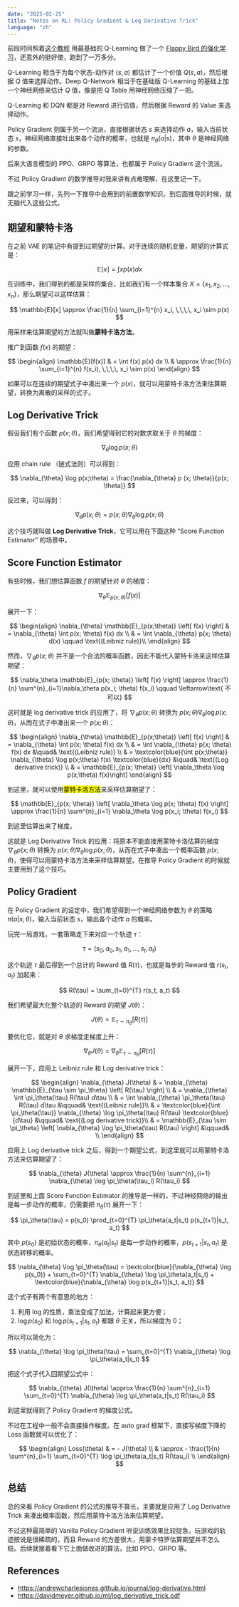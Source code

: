 ```yaml
---
date: "2025-02-25"
title: "Notes on RL: Policy Gradient & Log Derivative Trick"
language: "zh"
---
```


前段时间照着[这个教程](https://sarvagyavaish.github.io/FlappyBirdRL/) 用最基础的 Q-Learning 做了一个 [Flappy Bird 的强化学习](https://github.com/flaneur2020/FlappyBird-RL)，还意外的挺好使，跑到了一万多分。

Q-Learning 相当于为每个状态-动作对 $(s, a)$ 都估计了一个价值 $Q(s, a)$，然后根据 $Q$ 值来选择动作。Deep Q-Network 相当于在基础版 Q-Learning 的基础上加一个神经网络来估计 $Q$ 值，像是把 Q Table 用神经网络压缩了一把。

Q-Learning 和 DQN 都是对 Reward 进行估值，然后根据 Reward 的 Value 来选择动作。

Policy Gradient 则属于另一个流派，直接根据状态 $s$ 来选择动作 $a$，输入当前状态 $s$，神经网络直接吐出来各个动作的概率，也就是 $\pi_\theta(a|s)$，其中 $\theta$ 是神经网络的参数。

后来大语言模型的 PPO、GRPO 等算法，也都属于 Policy Gradient 这个流派。

不过 Policy Gradient 的数学推导对我来讲有点难理解，在这里记一下。

跟之前学习一样，先列一下推导中会用到的前置数学知识。到后面推导的时候，就无脑代入这些公式。

## 期望和蒙特卡洛

在之前 VAE 的笔记中有提到过期望的计算。对于连续的随机变量，期望的计算式是：

$$
\mathbb{E}[x] = \int x p(x) dx
$$

在训练中，我们得到的都是采样的集合，比如我们有一个样本集合 $X = \{x_1, x_2, \ldots, x_n\}$，那么期望可以这样估算：

$$
\mathbb{E}[x] \approx \frac{1}{n} \sum_{i=1}^{n} x_i, \,\,\,\, x_i \sim p(x)
$$

用采样来估算期望的方法就叫做**蒙特卡洛方法**。

推广到函数 $f(x)$ 的期望：

$$
\begin{align}
\mathbb{E}[f(x)] & = \int f(x) p(x) dx \\
& \approx \frac{1}{n} \sum_{i=1}^{n} f(x_i), \,\,\,\, x_i \sim p(x)
\end{align}
$$

如果可以在连续的期望式子中凑出来一个 $p(x)$，就可以用蒙特卡洛方法来估算期望，转换为离散的采样的式子。

## Log Derivative Trick

假设我们有个函数 $p(x;\theta)$，我们希望得到它的对数求取关于 $\theta$ 的梯度：

$$
\nabla_{\theta} \log p(x;\theta)
$$

应用 chain rule （链式法则）可以得到：

$$
\nabla_{\theta} \log p(x;\theta) =
\frac{\nabla_{\theta} p (x; \theta)}{p(x; \theta)}
$$

反过来，可以得到：

$$
\nabla_{\theta}p(x;\theta) = 
p(x;\theta) \nabla_{\theta} \log p(x;\theta)
$$

这个技巧就叫做 **Log Derivative Trick**，它可以用在下面这种 “Score Function Estimator” 的场景中。

## Score Function Estimator

有些时候，我们想估算函数 $f$ 的期望针对 $\theta$ 的梯度：

$$\nabla_{\theta} \mathbb{E}_{p(x;\theta)} \left[ f(x) \right]$$

展开一下：

$$
\begin{align}
\nabla_{\theta} \mathbb{E}_{p(x;\theta)} \left[ f(x) \right]
& = \nabla_{\theta} \int p(x; \theta) f(x) dx \\
& = \int \nabla_{\theta} p(x; \theta) d(x) \qquad \text{(Leibniz rule)}\\
\end{align}
$$

然而，$\nabla_\theta p(x;\theta)$ 并不是一个合法的概率函数，因此不能代入蒙特卡洛来这样估算期望：

$$
\nabla_\theta \mathbb{E}_{p(x; \theta)} \left[ f(x) \right] \approx
\frac{1}{n} \sum^{n}_{i=1}\nabla_\theta p(x_i; \theta) f(x_i) \qquad \leftarrow\text{ 不可以}
$$

这时就是 log derivative trick 的应用了，将 $\nabla_\theta p(x;\theta)$ 转换为 $p(x;\theta)\nabla_\theta \log p(x;\theta)$，从而在式子中凑出来一个 $p(x;\theta)$：

$$
\begin{align}
\nabla_{\theta} \mathbb{E}_{p(x;\theta)} \left[ f(x) \right]
& = \nabla_{\theta} \int p(x; \theta) f(x) dx \\
& = \int \nabla_{\theta} p(x; \theta) f(x) dx &\quad& \text{(Leibniz rule)} \\
& = \textcolor{blue}{\int p(x;\theta)} \nabla_{\theta} \log p(x;\theta) f(x) \textcolor{blue}{dx} &\quad& \text{(Log derivative trick)} \\
& = \mathbb{E}_{p(x; \theta)} \left[ \nabla_\theta \log p(x;\theta) f(x)\right]
\end{align}
$$

到这里，就可以使用<mark>蒙特卡洛方法</mark>来采样估算期望了：

$$
\mathbb{E}_{p(x; \theta)} \left[ \nabla_\theta \log p(x; \theta) f(x) \right]
\approx \frac{1}{n} \sum^{n}_{i=1} \nabla_\theta \log p(x_i; \theta) f(x_i)
$$

到这里估算出来了梯度。

这就是 Log Derivative Trick 的应用：将原本不能直接用蒙特卡洛估算的梯度 $\nabla_\theta p(x;\theta)$ 转换为 $p(x;\theta)\nabla_\theta \log p(x;\theta)$，从而在式子中凑出一个概率函数 $p(x;\theta)$，使得可以用蒙特卡洛方法来采样估算期望。在推导 Policy Gradient 的时候就主要用到了这个技巧。

## Policy Gradient

在 Policy Gradient 的设定中，我们希望得到一个神经网络参数为 $\theta$ 的策略 $\pi(a|s;\theta)$，输入当前状态 $s$，输出各个动作 $a$ 的概率。

玩完一局游戏，一套策略走下来对应一个轨迹 $\tau$：

$$
\tau = (s_0, a_0, s_1, a_1, \ldots, s_t, a_t)
$$

这个轨迹 $\tau$ 最后得到一个总计的 Reward 值 $R(\tau)$，也就是每步的 Reward 值 $r(s_t, a_t)$ 加起来：

$$
R(\tau) = \sum_{t=0}^{T} r(s_t, a_t)
$$

我们希望最大化整个轨迹的 Reward 的期望 $J(\theta)$：

$$
J(\theta) = \mathbb{E}_{\tau \sim \pi_\theta} \left[ R(\tau) \right]
$$

要优化它，就是对 $\theta$ 求梯度走梯度上升：

$$
\nabla_{\theta} J(\theta) = \nabla_{\theta} \mathbb{E}_{\tau \sim \pi_\theta} \left[ R(\tau) \right]
$$

展开一下，应用上 Leibniz rule 和 Log derivative trick：

$$
\begin{align}
\nabla_{\theta} J(\theta) 
& = \nabla_{\theta} \mathbb{E}_{\tau \sim \pi_\theta} \left[ R(\tau) \right] \\
& = \nabla_{\theta} \int \pi_\theta(\tau) R(\tau) d\tau \\
& = \int \nabla_{\theta} \pi_\theta(\tau) R(\tau) d\tau &\qquad& \text{(Leibniz rule)}\\
& = \textcolor{blue}{\int \pi_\theta(\tau)} \nabla_{\theta} \log \pi_\theta(\tau) R(\tau) \textcolor{blue}{d\tau} &\qquad& \text{(Log derivative trick)}\\
& = \mathbb{E}_{\tau \sim \pi_\theta} \left[ \nabla_{\theta} \log \pi_\theta(\tau) R(\tau) \right] &\qquad& \\
\end{align}
$$

应用上 Log derivative trick 之后，得到一个期望公式，到这里就可以用蒙特卡洛方法来估算期望了：

$$
\nabla_{\theta} J(\theta) \approx \frac{1}{n} \sum^{n}_{i=1} \nabla_{\theta} \log \pi_\theta(\tau_i) R(\tau_i)
$$

到这里和上面 Score Function Estimator 的推导是一样的，不过神经网络的输出是每一步动作的概率，仍需要把 $\pi_\theta(\tau)$ 展开一下：

$$
\pi_\theta(\tau) = p(s_0) \prod_{t=0}^{T} \pi_\theta(a_t|s_t) p(s_{t+1}|s_t, a_t)
$$

其中 $p(s_0)$ 是初始状态的概率，$\pi_\theta(a_t|s_t)$ 是每一步动作的概率，$p(s_{t+1}|s_t, a_t)$ 是状态转移的概率。

$$
\nabla_{\theta} \log \pi_\theta(\tau) = \textcolor{blue}{\nabla_{\theta} \log p(s_0)} + \sum_{t=0}^{T} \nabla_{\theta} \log \pi_\theta(a_t|s_t) + \textcolor{blue}{\nabla_{\theta} \log p(s_{t+1}|s_t, a_t)}
$$

这个式子有两个有意思的地方：

1. 利用 log 的性质，乘法变成了加法，计算起来更方便；
2. $\log p(s_0)$ 和 $\log p(s_{t+1}|s_t, a_t)$ 都跟 $\theta$ 无关，所以梯度为 0；

所以可以简化为：

$$
\nabla_{\theta} \log \pi_\theta(\tau) = \sum_{t=0}^{T} \nabla_{\theta} \log \pi_\theta(a_t|s_t)
$$

把这个式子代入回期望公式中：

$$
\nabla_{\theta} J(\theta) \approx \frac{1}{n} \sum^{n}_{i=1} \sum_{t=0}^{T} \nabla_{\theta} \log \pi_\theta(a_t|s_t) R(\tau_i)
$$

到这里就得到了 Policy Gradient 的梯度公式。

不过在工程中一般不会直接操作梯度。在 auto grad 框架下，直接写梯度下降的 Loss 函数就可以优化了：

$$
\begin{align}
Loss(\theta) & = - J(\theta) \\
& \approx - \frac{1}{n} \sum^{n}_{i=1} \sum_{t=0}^{T} \log \pi_\theta(a_t|s_t) R(\tau_i) \\
\end{align}
$$

## 总结

总的来看 Policy Gradient 的公式的推导不算长，主要就是应用了 Log Derivative Trick 来凑出概率函数，然后用蒙特卡洛方法来估算期望。

不过这种最简单的 Vanilla Policy Gradient 听说训练效果比较捉急，玩游戏的轨迹按说是很稀疏的，而且 Reward 的方差很大，用蒙卡特罗估算期望并不怎么稳。后续就接着看下它上面做改进的算法，比如 PPO、GRPO 等。

## References

- https://andrewcharlesjones.github.io/journal/log-derivative.html
- https://davidmeyer.github.io/ml/log_derivative_trick.pdf